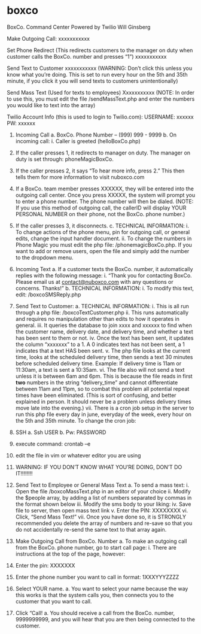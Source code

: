 # boxco
BoxCo. Command Center
Powered by Twilio
Will Ginsberg

Make Outgoing Call:
xxxxxxxxxxx

Set Phone Redirect (This redirects customers to the manager on duty when customer calls the BoxCo. number and presses “1”)
xxxxxxxxxxx

Send Text to Customer
xxxxxxxxxxx (WARNING: Don’t click this unless you know what you’re doing. This is set to run every hour on the 5th and 35th minute, if you click it you will send texts to customers unintentionally)

Send Mass Text (Used for texts to employees)
Xxxxxxxxxxx (NOTE: In order to use this, you must edit the file /sendMassText.php and enter the numbers you would like to text into the array)

Twilio Account Info (this is used to login to Twilio.com): 
	USERNAME: xxxxxx PW: xxxxxx

1.	Incoming Call 
a.	BoxCo. Phone Number – (999) 999 - 9999
b.	On incoming call:
i.	Caller is greeted (helloBoxCo.php)
1.	If the caller presses 1, it redirects to manager on duty. The manager on duty is set through: phoneMagicBoxCo.
2.	If the caller presses 2, it says “To hear more info, press 2.” This then tells them for more information to visit nuboxco.com
3.	If a BoxCo. team member presses XXXXXX, they will be entered into the outgoing call center. Once you press XXXXX, the system will prompt you to enter a phone number. The phone number will then be dialed. (NOTE: If you use this method of outgoing call, the callerID will display YOUR PERSONAL NUMBER on their phone, not the BoxCo. phone number.)
4.	If the caller presses 3, it disconnects. 
c.	TECHNICAL INFORMATION:
i.	To change actions of the phone menu, pin for outgoing call, or general edits, change the input handler document. 
ii.	To change the numbers in Phone Magic you must edit the php file: /phonemagicBoxCo.php. If you want to add or remove users, open the file and simply add the number to the dropdown menu.

2.	Incoming Text
a.	If a customer texts the BoxCo. number, it automatically replies with the following message:
i.	“Thank you for contacting BoxCo. Please email us at contact@nuboxco.com with any questions or concerns. Thanks!”
b.	TECHNICAL INFORMATION:
i.	To modify this text, edit: /boxcoSMSReply.php

3.	Send Text to Customer:
a.	TECHNICAL INFORMATION:
i.	This is all run through a php file: /boxcoTextCustomer.php 
ii.	This runs automatically and requires no manipulation other than edits to how it operates in general.
iii.	It queries the database to join xxxx and xxxxxx to find when the customer name, delivery date, and delivery time, and whether a text has been sent to them or not.
iv.	Once the text has been sent, it updates the column “xxxxxxx” to a 1. A 0 indicates text has not been sent, a 1 indicates that a text HAS been sent. 
v.	The php file looks at the current time, looks at the scheduled delivery time, then sends a text 30 minutes before scheduled delivery time. Example: If delivery time is 11am or 11:30am, a text is sent a 10:35am.
vi.	The file also will not send a text unless it is between 6am and 6pm.  This is because the file reads in first **two** numbers in the string “delivery_time” and cannot differentiate between 11am and 11pm, so to combat this problem all  potential repeat times have been eliminated. (This is sort of confusing, and better explained in person. It should never be a problem unless delivery times move late into the evening.)
vii.	There is a cron job setup in the server to run this php file every day in june,  everyday of the week, every hour on the 5th and 35th minute. To change the cron job:
1.	SSH
a.	Ssh USER
b.	Pw: PASSWORD
2.	execute command: crontab –e
3.	edit the file in vim or whatever editor you are using
4.	WARNING: IF YOU DON’T KNOW WHAT YOU’RE DOING, DON’T DO IT!!!!!!!!

4.	Send Text to Employee or General Mass Text 
a.	To send a mass text:
i.	Open the file /boxcoMassText.php in an editor of your choice
ii.	Modify the $people array, by adding a list of numbers separated by commas in the format shown below
iii.	Modify the sms body to your liking:
iv.	Save file to server, then open mass text link
v.	Enter the PIN: XXXXXXXX
vi.	Click, “Send Mass Text!”
vii.	Once you have done so, it is STRONGLY recommended you delete the array of numbers and re-save so that you do not accidentally re-send the same text to that array again.

5.	Make Outgoing Call from BoxCo. Number
a.	To make an outgoing call from the BoxCo. phone number, go to start call page:
i.	There are instructions at the top of the page, however:
1.	Enter the pin: XXXXXXX
2.	Enter the phone number you want to call in format: 1XXXYYYZZZZ
3.	Select YOUR name.
a.	You want to select your name because the way this works is that the system calls you, then connects you to the customer that you want to call. 
4.	Click “Call!
a.	You should receive a call from the BoxCo. number, 9999999999, and you will hear that you are then being connected to the customer. 


